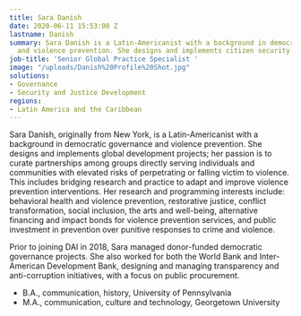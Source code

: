 ```yaml
---
title: Sara Danish
date: 2020-06-11 15:53:00 Z
lastname: Danish
summary: Sara Danish is a Latin-Americanist with a background in democratic governance
  and violence prevention. She designs and implements citizen security projects.
job-title: 'Senior Global Practice Specialist '
image: "/uploads/Danish%20Profile%20Shot.jpg"
solutions:
- Governance
- Security and Justice Development
regions:
- Latin America and the Caribbean
---
```


Sara Danish, originally from New York, is a Latin-Americanist with a background in democratic governance and violence prevention. She designs and implements global development projects; her passion is to curate partnerships among groups directly serving individuals and communities with elevated risks of perpetrating or falling victim to violence. This includes bridging research and practice to adapt and improve violence prevention interventions. Her research and programming interests include: behavioral health and violence prevention, restorative justice, conflict transformation, social inclusion, the arts and well-being, alternative financing and impact bonds for violence prevention services, and public investment in prevention over punitive responses to crime and violence.
 
Prior to joining DAI in 2018, Sara managed donor-funded democratic governance projects. She also worked for both the World Bank and Inter-American Development Bank, designing and managing transparency and anti-corruption initiatives, with a focus on public procurement.
 
* B.A., communication, history, University of Pennsylvania
* M.A., communication, culture and technology, Georgetown University